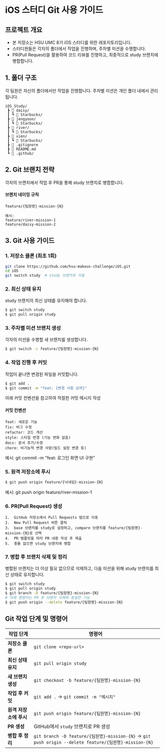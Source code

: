 # iOS 스터디 Git 사용 가이드

## 프로젝트 개요
- 본 저장소는 HSU UMC 8기 iOS 스터디를 위한 레포지토리입니다.
- 스터디원들은 각자의 폴더에서 작업을 진행하며, 주차별 미션을 수행합니다.
- PR(Pull Request)을 활용하여 코드 리뷰를 진행하고, 최종적으로 study 브랜치에 병합합니다.

## 1️. 폴더 구조

각 팀원은 자신의 폴더에서만 작업을 진행합니다.
주차별 미션은 개인 폴더 내에서 관리됩니다.

```
iOS_Study/
 ┣ 📂 daisy/
 ┃ ┗ 📂 Starbucks/
 ┣ 📂 jengyoon/
 ┃ ┗ 📂 Starbucks/
 ┣ 📂 river/
 ┃ ┗ 📂 Starbucks/
 ┣ 📂 vien/
 ┃ ┗ 📂 Starbucks/
 ┣ 📂 .gitignore
 ┣ 📂 README.md
 ┗ 📂 .github/
 ```

## 2️. Git 브랜치 전략

각자의 브랜치에서 작업 후 PR을 통해 study 브랜치로 병합합니다.

#### 브랜치 네이밍 규칙

	feature/{팀원명}-mission-{N}

	예시:
    feature/river-mission-1
    feature/daisy-mission-2

## 3️. Git 사용 가이드

### 1. 저장소 클론 (최초 1회)
```bash
git clone https://github.com/hsu-makeus-challenge/iOS.git
cd iOS
git switch study  # study 브랜치로 이동
```

### 2. 최신 상태 유지

study 브랜치의 최신 상태를 유지해야 합니다.
```bash
$ git switch study
$ git pull origin study
```

### 3. 주차별 미션 브랜치 생성

각자의 미션을 수행할 새 브랜치를 생성합니다.
```bash
$ git switch -c feature/{팀원명}-mission-{N}
```

### 4. 작업 진행 후 커밋

작업이 끝나면 변경된 파일을 커밋합니다.
```bash
$ git add .
$ git commit -m "feat: {변경 사항 요약}"
```
아래 커밋 컨벤션을 참고하여 적절한 커밋 메시지 작성
#### 커밋 컨벤션
```
feat: 새로운 기능
fix: 버그 수정
refactor: 코드 개선
style: 스타일 변경 (기능 변화 없음)
docs: 문서 추가/수정
chore: 비기능적 변경 사항(빌드 설정 변경 등)
```

예시: git commit -m "feat: 로그인 화면 UI 구현"

### 5. 원격 저장소에 푸시
```bash
$ git push origin feature/{닉네임}-mission-{N}
```

예시: git push origin feature/river-mission-1

### 6. PR(Pull Request) 생성
	1.	GitHub 저장소에서 Pull Requests 탭으로 이동
	2.	New Pull Request 버튼 클릭
	3.	base 브랜치를 study로 설정하고, compare 브랜치를 feature/{팀원명}-mission-{N}로 선택
	4.	PR 템플릿을 따라 PR 내용 작성 후 제출
	5.	충돌 없으면 study 브랜치에 병합

### 7. 병합 후 브랜치 삭제 및 정리

병합된 브랜치는 더 이상 필요 없으므로 삭제하고, 다음 미션을 위해 study 브랜치를 최신 상태로 유지합니다.
```bash
$ git switch study
$ git pull origin study
$ git branch -D feature/{팀원명}-mission-{N}
# 아래 명령어는 PR 후 브랜치 삭제와 동일한 기능
$ git push origin --delete feature/{팀원명}-mission-{N}
```

## Git 작업 단계 및 명령어

| 작업 단계           | 명령어 |
|-------------------|-------------------------------|
| **저장소 클론**     | `git clone <repo-url>` |
| **최신 상태 유지**  | `git pull origin study` |
| **새 브랜치 생성**   | `git checkout -b feature/{팀원명}-mission-{N}` |
| **작업 후 커밋**     | `git add .` → `git commit -m "메시지"` |
| **원격 저장소에 푸시** | `git push origin feature/{팀원명}-mission-{N}` |
| **PR 생성**       | GitHub에서 `study` 브랜치로 PR 생성 |
| **병합 후 정리**   | `git branch -D feature/{팀원명}-mission-{N}` → `git push origin --delete feature/{팀원명}-mission-{N}` |
